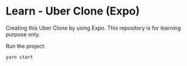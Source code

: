 # Learn - Uber Clone (Expo)

Creating this Uber Clone by using Expo.
This repository is for learning purpose only.

Run the project:
```
yarn start
```
